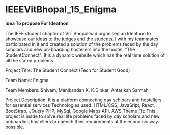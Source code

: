 # IEEEVitBhopal_15_Enigma

**Idea To propose For Ideathon**

The IEEE student chapter of VIT Bhopal had organised an Ideathon to showcase our ideas to the judges and the students. I with my teammates participated in it and created a solution of the problems faced by the day scholars and new on-boarding hostellers into the hostel, "The StudentConnect". It is a dynamic website which has the real time solution of all the stated problems.


Project Title: The Student Connect 
               (Tech for Student Good)

Team Name: Enigma

Team Members: Shivam, Manikandan K, K.Dinkar, Antariksh Sarmah

Project Description: It is a platform connecting day schloars and hostellers for essential services
Technologies used: HTML/CSS, JavaSript, React, BootStrap, JQuery PHP, MySql, Google Maps API, AWS
Theme Fit: This project is made to solve real life problems faced by day scholars and new onboarding hostellers to quench their requirements at the economic way possible. 

